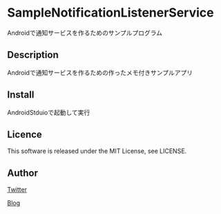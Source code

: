 SampleNotificationListenerService
====
Androidで通知サービスを作るためのサンプルプログラム

## Description
Androidで通知サービスを作るための作ったメモ付きサンプルアプリ

## Install
AndroidStduioで起動して実行

## Licence
This software is released under the MIT License, see LICENSE.

## Author
[Twitter](https://twitter.com/momijinn_aka)

[Blog](http://www.autumn-color.com/)